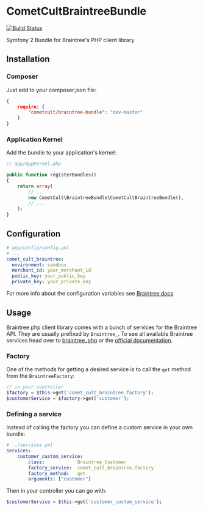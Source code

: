 CometCultBraintreeBundle
========================
[![Build Status](https://secure.travis-ci.org/cometcult/CometCultBraintreeBundle.png)](http://travis-ci.org/cometcult/CometCultBraintreeBundle)

Symfony 2 Bundle for Braintree's PHP client library

Installation
------------

### Composer ###

Just add to your composer.json file:

```json
{
    require: {
        "cometcult/braintree-bundle": "dev-master"
    }
}
```

### Application Kernel ###

Add the bundle to your application's kernel:
```php
// app/AppKernel.php

public function registerBundles()
{
    return array(
        // ...
        new CometCult\BraintreeBundle\CometCultBraintreeBundle(),
        // ...
    );
}
```


Configuration
-------------

```yml
# app/config/config.yml
# ...
comet_cult_braintree:
  environment: sandbox
  merchant_id: your_merchant_id
  public_key: your_public_key
  private_key: your_private_key
```

For more info about the configuration variables see [Braintree docs](https://www.braintreepayments.com/docs/php/guide/getting_paid#configuration)

Usage
-----

Braintree php client library comes with a bunch of services for the Braintree API. They are usually prefixed by `Braintree_`.
To see all available Braintree services head over to [braintree_php](https://github.com/braintree/braintree_php) or the [official documentation](https://www.braintreepayments.com/docs/php).


### Factory ###

One of the methods for getting a desired service is to call the `get` method from the `BraintreeFactory`:

```php
// in your controller
$factory = $this->get('comet_cult_braintree.factory');
$customerService = $factory->get('customer');
```

### Defining a service ###

Instead of calling the factory you can define a custom service in your own bundle:

```yml
# ../services.yml
services:
    customer_custom_service:
        class:            Braintree_Customer
        factory_service:  comet_cult_braintree.factory
        factory_method:   get
        arguments: ["customer"]
```

Then in your controller you can go with:

```php
$customerService = $this->get('customer_custom_service');
```
